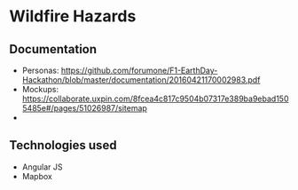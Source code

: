 # Wildfire Hazards

## Documentation

- Personas: https://github.com/forumone/F1-EarthDay-Hackathon/blob/master/documentation/20160421170002983.pdf
- Mockups: https://collaborate.uxpin.com/8fcea4c817c9504b07317e389ba9ebad1505485e#/pages/51026987/sitemap
- 
## Technologies used
- Angular JS
- Mapbox

